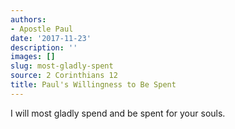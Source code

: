 ```yaml
---
authors:
- Apostle Paul
date: '2017-11-23'
description: ''
images: []
slug: most-gladly-spent
source: 2 Corinthians 12
title: Paul's Willingness to Be Spent
---
```


I will most gladly spend and be spent for your souls.